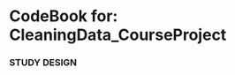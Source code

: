 CodeBook for: CleaningData_CourseProject
========================================

### STUDY DESIGN

